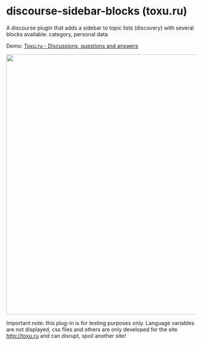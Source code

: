 # discourse-sidebar-blocks (toxu.ru)

A discourse plugin that adds a sidebar to topic lists (discovery) with several blocks available: category, personal data

Demo: <a href="http://toxu.ru">Toxu.ru - Discussions, questions and answers</a>

<img src="http://toxu.ru/uploads/default/optimized/2X/2/2954850ac43721a01deb8cc0436d82578540e0bb_1_690x443.jpg" width="690">

Important note: this plug-in is for testing purposes only. Language variables are not displayed, css files and others are only developed for the site http://toxu.ru and can disrupt, spoil another site!
